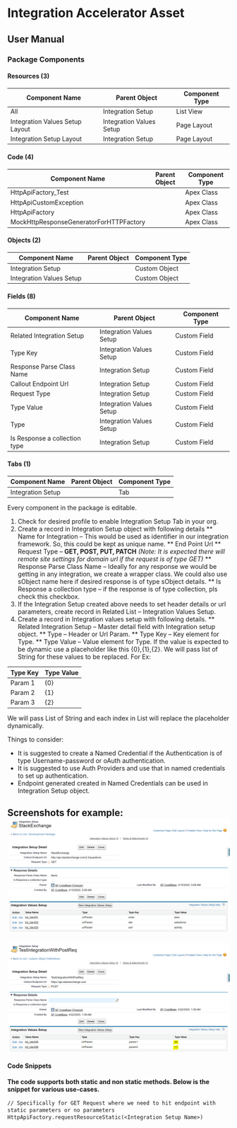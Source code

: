 # Integration Accelerator Asset
## User Manual

### Package Components	 
#### Resources (3)
|Component Name|Parent Object|Component Type|
|--------------|-------------|--------------|
|All	|Integration Setup|	List View|
|Integration Values Setup Layout|Integration Values Setup|Page Layout|
|Integration Setup Layout|Integration Setup|Page Layout|

 
#### Code (4)
|Component Name|Parent Object|Component Type|
|--------------|-------------|--------------|
|HttpApiFactory_Test||Apex Class|
|HttpApiCustomException||Apex Class|
|HttpApiFactory||Apex Class|
|MockHttpResponseGeneratorForHTTPFactory||Apex Class|

 
#### Objects (2)
|Component Name|Parent Object|Component Type|
|--------------|-------------|--------------|
|Integration Setup||Custom Object|
|Integration Values Setup||Custom Object|

#### Fields (8)
|Component Name|Parent Object|Component Type|
|--------------|-------------|--------------|
|Related Integration Setup|Integration Values Setup|Custom Field|
|Type Key|Integration Values Setup|Custom Field|
|Response Parse Class Name|Integration Setup|Custom Field|
|Callout Endpoint Url|Integration Setup|Custom Field|
|Request Type|Integration Setup|Custom Field|
|Type Value|	Integration Values Setup|Custom Field|
|Type|	Integration Values Setup|Custom Field|
|Is Response a collection type|Integration Setup|Custom Field|
 
 
#### Tabs (1)
|Component Name|Parent Object|Component Type|
|--------------|-------------|--------------|
|Integration Setup||Tab|

Every component in the package is editable. 
1. Check for desired profile to enable Integration Setup Tab in your org.
2. Create a record in Integration Setup object with following details
** Name for Integration – This would be used as identifier in our integration framework. So, this could be kept as unique name.
** End Point Url
** Request Type – **GET, POST, PUT, PATCH** *(Note: It is expected there will remote site settings for domain url if the request is of type GET)*
** Response Parse Class Name – Ideally for any response we would be getting in any integration, we create a wrapper class. We could also use sObject name here if desired response is of type sObject details.
** Is Response a collection type – if the response is of type collection, pls check this checkbox.
3. If the Integration Setup created above needs to set header details or url parameters, create record in Related List – Integration Values Setup.
4. Create a record in Integration values setup with following details.
** Related Integration Setup – Master detail field with Integration setup object.
** Type – Header or Url Param.
** Type Key – Key element for Type.
** Type Value – Value element for Type.
If the value is expected to be dynamic use a placeholder like this {0},{1},{2}. We will pass list of String for these values to be replaced. For Ex:

|Type Key|Type Value|
|--------|----------|
|Param 1|{0}|
|Param 2|{1}|
|Param 3|{2}|

We will pass List of String and each index in List will replace the placeholder dynamically.


Things to consider:
* It is suggested to create a Named Credential if the Authentication is of type Username-password or oAuth authentication.
* It is suggested to use Auth Providers and use that in named credentials to set up authentication.
* Endpoint generated created in Named Credentials can be used in Integration Setup object. 

Screenshots for example:
![](Images/IntegrationSetup.png)
---
![](Images/DynamicParamValuesForIntegration.png)

#### Code Snippets
**The code supports both static and non static methods. Below is the snippet for various use-cases.**
```
// Specifically for GET Request where we need to hit endpoint with static parameters or no parameters
HttpApiFactory.requestResourceStatic(<Integration Setup Name>) 
```



